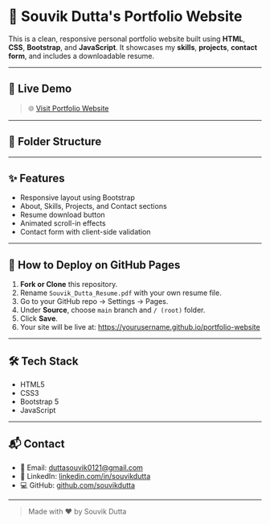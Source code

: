 # 💼 Souvik Dutta's Portfolio Website

This is a clean, responsive personal portfolio website built using **HTML**, **CSS**, **Bootstrap**, and **JavaScript**. It showcases my **skills**, **projects**, **contact form**, and includes a downloadable resume.

---

## 🔗 Live Demo

> 🌐 [Visit Portfolio Website](https://souvik21937.github.io/Project-Portfolio/)

---

## 📁 Folder Structure


---

## ✨ Features

- Responsive layout using Bootstrap
- About, Skills, Projects, and Contact sections
- Resume download button
- Animated scroll-in effects
- Contact form with client-side validation

---

## 🚀 How to Deploy on GitHub Pages

1. **Fork or Clone** this repository.
2. Rename `Souvik_Dutta_Resume.pdf` with your own resume file.
3. Go to your GitHub repo → Settings → Pages.
4. Under **Source**, choose `main` branch and `/ (root)` folder.
5. Click **Save**.
6. Your site will be live at:
https://yourusername.github.io/portfolio-website

---

## 🛠 Tech Stack

- HTML5
- CSS3
- Bootstrap 5
- JavaScript

---

## 📬 Contact

- 📧 Email: duttasouvik0121@gmail.com 
- 💼 LinkedIn: [linkedin.com/in/souvikdutta](https://www.linkedin.com/in/souvik-dutta-4b4310201/)  
- 💻 GitHub: [github.com/souvikdutta](https://github.com/Souvik21937)

---

> Made with ❤️ by Souvik Dutta
